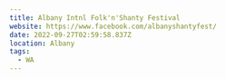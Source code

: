 ```yaml
---
title: Albany Intnl Folk'n'Shanty Festival
website: https://www.facebook.com/albanyshantyfest/
date: 2022-09-27T02:59:58.837Z
location: Albany
tags:
  - WA
---
```

